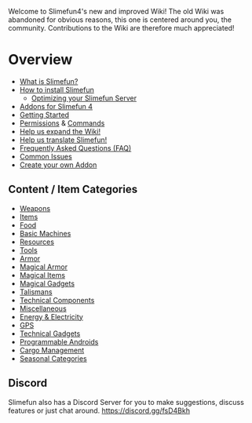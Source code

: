 Welcome to Slimefun4's new and improved Wiki! The old Wiki was abandoned for obvious reasons, this one is centered around you, the community. Contributions to the Wiki are therefore much appreciated!

# Overview
* [What is Slimefun?](https://github.com/Slimefun/Slimefun4/wiki/Slimefun-in-a-nutshell)
* [How to install Slimefun](https://github.com/Slimefun/Slimefun4/wiki/Installing-Slimefun)
  * [Optimizing your Slimefun Server](https://github.com/Slimefun/Slimefun4/wiki/Server-Optimizations)
* [Addons for Slimefun 4](https://github.com/Slimefun/Slimefun4/wiki/Addons)
* [Getting Started](https://github.com/Slimefun/Slimefun4/wiki/Getting-Started)
* [Permissions](https://github.com/Slimefun/Slimefun4/wiki/Permissions) & [Commands](https://github.com/Slimefun/Slimefun4/wiki/Commands)
* [Help us expand the Wiki!](https://github.com/Slimefun/Slimefun4/wiki/Expanding-the-Wiki)
* [Help us translate Slimefun!](https://github.com/Slimefun/Slimefun4/wiki/Translating-Slimefun)
* [Frequently Asked Questions (FAQ)](https://github.com/Slimefun/Slimefun4/wiki/FAQ)
* [Common Issues](https://github.com/Slimefun/Slimefun4/wiki/Common-Issues)
* [Create your own Addon](https://github.com/Slimefun/Slimefun4/wiki/Developer-Guide)

## Content / Item Categories
* [Weapons](https://github.com/Slimefun/Slimefun4/wiki/Weapons)
* [Items](https://github.com/Slimefun/Slimefun4/wiki/Items)
* [Food](https://github.com/Slimefun/Slimefun4/wiki/Food)
* [Basic Machines](https://github.com/Slimefun/Slimefun4/wiki/Basic-Machines)
* [Resources](https://github.com/Slimefun/Slimefun4/wiki/Resources)
* [Tools](https://github.com/Slimefun/Slimefun4/wiki/Tools)
* [Armor](https://github.com/Slimefun/Slimefun4/wiki/Armor)
* [Magical Armor](https://github.com/Slimefun/Slimefun4/wiki/Magical-Armor)
* [Magical Items](https://github.com/Slimefun/Slimefun4/wiki/Magical-Items)
* [Magical Gadgets](https://github.com/Slimefun/Slimefun4/wiki/Magical-Gadgets)
* [Talismans](https://github.com/Slimefun/Slimefun4/wiki/Talismans)
* [Technical Components](https://github.com/Slimefun/Slimefun4/wiki/Technical-Components)
* [Miscellaneous](https://github.com/Slimefun/Slimefun4/wiki/Miscellaneous-Items)
* [Energy & Electricity](https://github.com/Slimefun/Slimefun4/wiki/Electric-Machines)
* [GPS](https://github.com/Slimefun/Slimefun4/wiki/GPS)
* [Technical Gadgets](https://github.com/Slimefun/Slimefun4/wiki/Technical-Gadgets)
* [Programmable Androids](https://github.com/Slimefun/Slimefun4/wiki/Androids)
* [Cargo Management](https://github.com/Slimefun/Slimefun4/wiki/Cargo-Management)
* [Seasonal Categories](https://github.com/Slimefun/Slimefun4/wiki/Seasonal-Categories)

## Discord
Slimefun also has a Discord Server for you to make suggestions, discuss features or just chat around. https://discord.gg/fsD4Bkh
